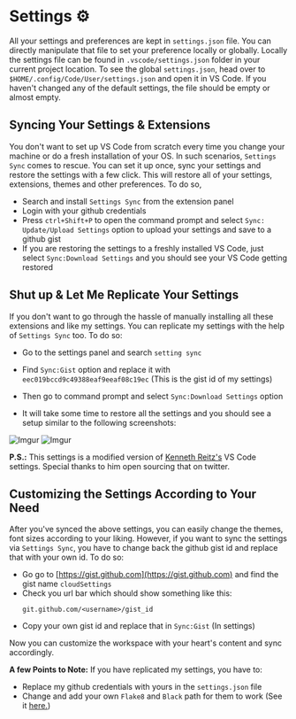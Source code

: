 # Settings ⚙️

All your settings and preferences are kept in `settings.json` file. You can directly manipulate that file to set your preference locally or globally. Locally the settings file can be found in `.vscode/settings.json` folder in your current project location. To see the global `settings.json`, head over to `$HOME/.config/Code/User/settings.json` and open it in VS Code. If you haven't changed any of the default settings, the file should be empty or almost empty.


## Syncing Your Settings & Extensions

You don't want to set up VS Code from scratch every time you change your machine or do a fresh installation of your OS. In such scenarios, `Settings Sync` comes to rescue. You can set it up once, sync your settings and restore the settings with a few click. This will restore all of your settings, extensions, themes and other preferences. To do so,

* Search and install `Settings Sync` from the extension panel
* Login with your github credentials
* Press `ctrl+Shift+P` to open the command prompt and select `Sync: Update/Upload Settings` option to upload your settings and save to a github gist
* If you are restoring the settings to a freshly installed VS Code, just select `Sync:Download Settings` and you should see your VS Code getting restored


## Shut up & Let Me Replicate Your Settings

If you don't want to go through the hassle of manually installing all these extensions and like my settings. You can replicate my settings with the help of `Settings Sync` too. To do so:

* Go to the settings panel and search `setting sync`

* Find `Sync:Gist` option and replace it with `eec019bccd9c49388eaf9eeaf08c19ec` (This is the gist id of my settings)
* Then go to command prompt and select `Sync:Download Settings` option
* It will take some time to restore all the settings and you should see a setup similar to the following screenshots:

![Imgur](https://i.imgur.com/esscMKH.png)
![Imgur](https://i.imgur.com/TtYbXeI.png)




**P.S.:** This settings is a modified version of [Kenneth Reitz's](https://www.kennethreitz.org/) VS Code settings. Special thanks to him open sourcing that on twitter.

## Customizing the Settings According to Your Need

After you've synced the above settings, you can easily change the themes, font sizes according to your liking. However, if you want to sync the settings via `Settings Sync`, you have to change back the github gist id and replace that with your own id. To do so:

* Go go to [https://gist.github.com](https://gist.github.com) and find the gist name `cloudSettings`
* Check you url bar which should show something like this:
    ```
    git.github.com/<username>/gist_id
    ```
* Copy your own gist id and replace that in `Sync:Gist` (In settings)

Now you can customize the workspace with your heart's content and sync accordingly.

**A few Points to Note:**
If you have replicated my settings, you have to:

* Replace my github credentials with yours in the `settings.json` file
* Change and add your own `Flake8` and `Black` path for them to work (See it [here.](https://py-vscode.readthedocs.io/en/latest/files/linting.html#setting-up-linters-in-vs-code))
